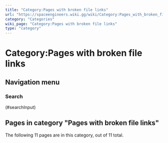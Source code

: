 ```yaml
---
title: "Category:Pages with broken file links"
url: "https://spaceengineers.wiki.gg/wiki/Category:Pages_with_broken_file_links"
category: "Categories"
wiki_page: "Category:Pages with broken file links"
type: "category"
---
```


# Category:Pages with broken file links

## Navigation menu

### Search

(#searchInput)

## Pages in category "Pages with broken file links"

The following 11 pages are in this category, out of 11 total.